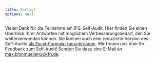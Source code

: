 ```yaml
---
title: Fertig!
options: null
---
```


Vielen Dank für die Teilnahme am IFG-Self-Audit. Hier finden Sie einen Überblick Ihrer Antworten mit möglichem Verbesserungsbedarf, den Sie weiterverwenden können. Sie können auch eine reduzierte Version des Self-Audits [als Excel-Formular herunterladen](questionnaire.xlsx). Wir freuen uns über Ihr Feedback zum Self-Audit! Senden Sie dazu eine E-Mail an max.kronmueller@okfn.de.
